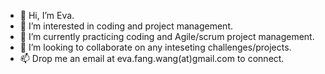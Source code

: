 - 👋  Hi, I’m Eva.
- 👀  I’m interested in coding and project management.
- 🌱  I’m currently practicing coding and Agile/scrum project management. 
- 💞️  I’m looking to collaborate on any inteseting challenges/projects. 
- 📫  Drop me an email at eva.fang.wang(at)gmail.com to connect.

<!---
evawf/evawf is a ✨ special ✨ repository because its `README.md` (this file) appears on your GitHub profile.
You can click the Preview link to take a look at your changes.
--->
